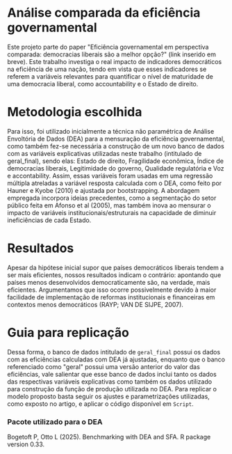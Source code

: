 # Análise comparada da eficiência governamental
Este projeto parte do paper "Eficiência governamental em perspectiva comparada: democracias liberais são a melhor opção?" (link inserido em breve). Este trabalho investiga o real impacto de indicadores democráticos na eficiência de uma nação, tendo em vista que esses indicadores se referem a variáveis relevantes para quantificar o nível de maturidade de uma democracia liberal, como accountability e o Estado de direito. 
# Metodologia escolhida
Para isso, foi utilizado inicialmente a técnica não paramétrica de Análise Envoltória de Dados (DEA) para a mensuração da eficiência governamental, como também fez-se necessária a construção de um novo banco de dados com as variáveis explicativas utilizadas neste trabalho (intitulado de geral_final), sendo elas: Estado de direito, Fragilidade econômica, Índice de democracias liberais, Legitimidade do governo, Qualidade regulatória e Voz e accontability. Assim, essas variáveis foram usadas em uma regressão múltipla atreladas a variável resposta calculada com o DEA, como feito por Hauner e Kyobe (2010) e ajustada por bootstrapping. A abordagem empregada incorpora ideias precedentes, como a segmentação do setor público feita em Afonso et al (2005), mas também inova ao mensurar o impacto de variáveis institucionais/estruturais na capacidade de diminuir ineficiências de cada Estado.
# Resultados
Apesar da hipótese inicial supor que países democráticos liberais tendem a ser mais eficientes, nossos resultados indicam o contrário: apontando que países menos desenvolvidos democraticamente são, na verdade, mais eficientes. Argumentamos que isso ocorre possivelmente devido à maior facilidade de implementação de reformas institucionais e financeiras em contextos menos democráticos (RAYP; VAN DE SIJPE, 2007).
# Guia para replicação 
Dessa forma, o banco de dados intitulado de `geral_final` possui os dados com as eficiências calculadas com DEA já ajustadas, enquanto que o banco referenciado como "geral" possui uma versão anterior do valor das eficiências, vale salientar que esse banco de dados inclui tanto os dados das respectivas variáveis explicativas como também os dados utilizado para construção da função de produção utilizada no DEA. Para replicar o modelo proposto basta seguir os ajustes e parametrizações utilizadas, como exposto no artigo, e aplicar o código disponível em `Script`. 
### Pacote utilizado para o DEA
Bogetoft P, Otto L (2025). Benchmarking with DEA and SFA. R package version 0.33. 
